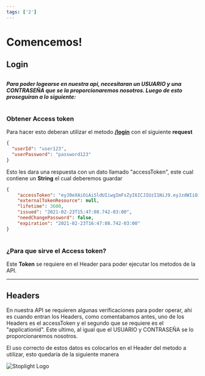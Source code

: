```yaml
---
tags: ['2']
---
```


# Comencemos!

## Login

## 

##### Para poder logearse en nuestra api, necesitaran un USUARIO y una CONTRASEÑA que se la proporcionaremos nosotros. Luego de esto proseguiran a lo siguiente:

# 

### Obtener Access token

Para hacer esto deberan utilizar el metodo **[/login](https://santi-bruno.stoplight.io/docs/test1/swagger.yaml/paths/~1login/post)** con el siguiente **request**

```json
{
  "userId": "user123",
  "userPassword": "password123"
}

```

Esto les dara una respuesta con un dato llamado "accessToken", este cual contiene un **String** el cual deberemos guardar

```json
{
    "accessToken": "eyJ0eXAiOiAiSldUIiwgImFsZyI6ICJIUzI1NiJ9.eyJzdWIiOiAiMzI0NjM3RDZDQkEwMTJERTdBMjQiLCAiZXhwIjogIjIwMjEtMDItMjNUMTY6NDc6MDguNzQyLTAzOjAwIn0.VGb-w4ixeODDZD6I3k0vIGsR4dUXj9KzZTsLwm2-SMY",
    "externalTokenResource": null,
    "lifetime": 3600,
    "issued": "2021-02-23T15:47:08.742-03:00",
    "needChangePassword": false,
    "expiration": "2021-02-23T16:47:08.742-03:00"
}

```

# 

### ¿Para que sirve el Access token?

Este **Token** se requiere en el Header para poder ejecutar los metodos de la API.

* * *

## Headers

En nuestra API se requieren algunas verificaciones para poder operar, ahi es cuando entran los Headers, como comentabamos antes, uno de los Headers es el accessToken y el segundo que se requiere es el "applicationid". Este ultimo, al igual que el USUARIO y CONTRASEÑA se lo proporcionaremos nosotros.

El uso correcto de estos datos es colocarlos en el Header del metodo a utilizar, esto quedaria de la siguiente manera

![Stoplight Logo](https://pbs.twimg.com/profile_images/641056907474538498/qIbg0pZP_bigger.png "Stoplight Logo")

